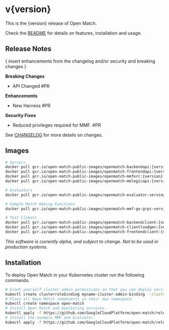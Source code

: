 # v{version}

This is the {version} release of Open Match.

Check the [README](https://github.com/GoogleCloudPlatform/open-match/tree/release-{version}) for details on features, installation and usage.

Release Notes
-------------

{ insert enhancements from the changelog and/or security and breaking changes }

**Breaking Changes**
 * API Changed #PR

**Enhancements**
 * New Harness #PR

**Security Fixes**
 * Reduced privileges required for MMF. #PR

See [CHANGELOG](https://github.com/GoogleCloudPlatform/open-match/blob/release-{version}/CHANGELOG.md) for more details on changes.

Images
------

```bash
# Servers
docker pull gcr.io/open-match-public-images/openmatch-backendapi:{version}
docker pull gcr.io/open-match-public-images/openmatch-frontendapi:{version}
docker pull gcr.io/open-match-public-images/openmatch-mmforc:{version}
docker pull gcr.io/open-match-public-images/openmatch-mmlogicapi:{version}

# Evaluators
docker pull gcr.io/open-match-public-images/openmatch-evaluator-serving:{version}

# Sample Match Making Functions
docker pull gcr.io/open-match-public-images/openmatch-mmf-go-grpc-serving-simple:{version}

# Test Clients
docker pull gcr.io/open-match-public-images/openmatch-backendclient:{version}
docker pull gcr.io/open-match-public-images/openmatch-clientloadgen:{version}
docker pull gcr.io/open-match-public-images/openmatch-frontendclient:{version}
```

_This software is currently alpha, and subject to change. Not to be used in production systems._

Installation
------------

To deploy Open Match in your Kubernetes cluster run the following commands:

```bash
# Grant yourself cluster-admin permissions so that you can deploy service accounts.
kubectl create clusterrolebinding myname-cluster-admin-binding --clusterrole=cluster-admin --user=$(YOUR_KUBERNETES_USER_NAME)
# Place all Open Match components in their own namespace.
kubectl create namespace open-match
# Install Open Match and monitoring services.
kubectl apply -f https://github.com/GoogleCloudPlatform/open-match/releases/download/v{version}/install.yaml --namespace open-match
# Install the example MMF and Evaluator.
kubectl apply -f https://github.com/GoogleCloudPlatform/open-match/releases/download/v{version}/install-example.yaml --namespace open-match
```
